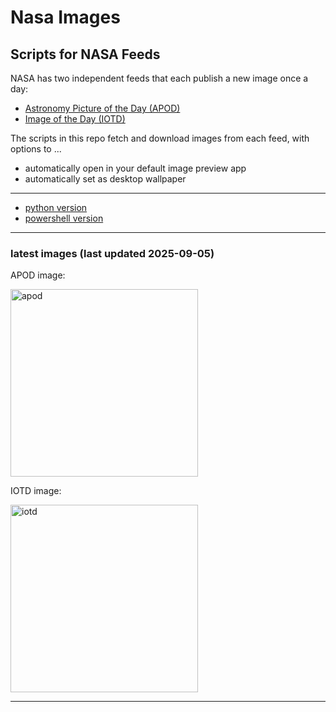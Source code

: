 # Nasa Images

## Scripts for NASA Feeds

NASA has two independent feeds that each publish a new image once a day:

- [Astronomy Picture of the Day (APOD)](https://apod.nasa.gov/apod/)
- [Image of the Day (IOTD)](https://www.nasa.gov/image-of-the-day/)

The scripts in this repo fetch and download images from each feed, with options to ...

- automatically open in your default image preview app
- automatically set as desktop wallpaper

---

- [python version](./python/README.md)
- [powershell version](./powershell/README.md)

---

### latest images (last updated 2025-09-05)

APOD image:

<a href="https://apod.nasa.gov/apod/image/2509/crtastro_0352.jpg"><img alt="apod" src="https://apod.nasa.gov/apod/image/2509/crtastro_0352.jpg" height="300" /></a>

IOTD image:

<a href="https://www.nasa.gov/image-detail/amf-iss073e0505687/"><img alt="iotd" src="https://images-assets.nasa.gov/image/iss073e0505687/iss073e0505687~large.jpg" height="300" /></a>

---
